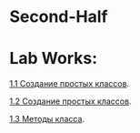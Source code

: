 # Second-Half

# Lab Works:

[1.1 Создание простых классов]().

[1.2 Создание простых классов]().

[1.3 Методы класса]().
